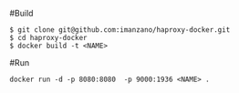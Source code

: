 #Build

```
$ git clone git@github.com:imanzano/haproxy-docker.git
$ cd haproxy-docker
$ docker build -t <NAME>
```

#Run
```
docker run -d -p 8080:8080  -p 9000:1936 <NAME> .
```
